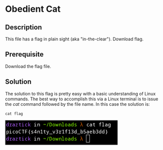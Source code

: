 # Obedient Cat

## Description

This file has a flag in plain sight (aka "in-the-clear"). Download flag.

## Prerequisite

Download the flag file.

## Solution

The solution to this flag is pretty easy with a basic understanding of Linux commands. The best way to accomplish this via a Linux terminal is to issue the *cat* command followed by the file name. In this case the solution is:

```
cat flag
```

![Obedient Cat Solution](../images/obedient-cat.png)